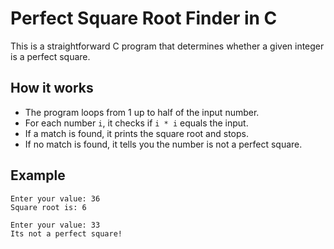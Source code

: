 # Perfect Square Root Finder in C

This is a straightforward C program that determines whether a given integer is a perfect square.

## How it works

- The program loops from 1 up to half of the input number.
- For each number `i`, it checks if `i * i` equals the input.
- If a match is found, it prints the square root and stops.
- If no match is found, it tells you the number is not a perfect square.

## Example
```
Enter your value: 36
Square root is: 6

Enter your value: 33
Its not a perfect square!
```
